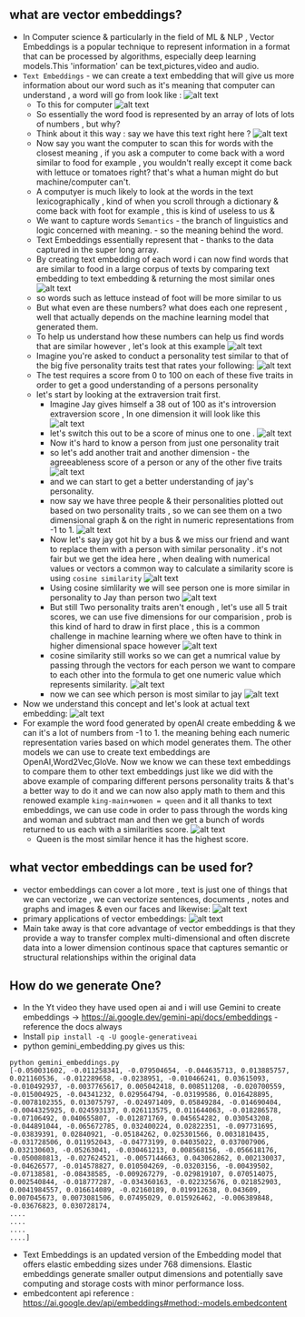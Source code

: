 ## what are vector embeddings?

- In Computer science & particularly in the field of ML & NLP , Vector Embeddings is a popular technique to represent information in a format that can be processed by algorithms, especially deep learning models.This 'information' can be text,pictures,video and audio.
- `Text Embeddings` - we can create a text embedding that will give us more information about our word such as it's meaning that computer can understand , a word will go from look like :
  ![alt text](Images/image.png)
  - To this for computer
    ![alt text](Images/image-1.png)
  - So essentially the word food is represented by an array of lots of lots of numbers , but why?
  - Think about it this way : say we have this text right here ?
    ![alt text](Images/image-2.png)
  - Now say you want the computer to scan this for words with the closest meaning , if you ask a computer to come back with a word similar to food for example , you wouldn't really except it come back with lettuce or tomatoes right? that's what a human might do but machine/computer can't.
  - A computyer is much likely to look at the words in the text lexicographically , kind of when you scroll through a dictionary & come back with foot for example , this is kind of useless to us &
  - We want to capture words `Semantics` - the branch of linguistics and logic concerned with meaning. - so the meaning behind the word.
  - Text Embeddings essentially represent that - thanks to the data captured in the super long array.
  - By creating text embedding of each word i can now find words that are similar to food in a large corpus of texts by comparing text embedding to text embedding & returning the most similar ones
    ![alt text](Images/image-3.png)
  - so words such as lettuce instead of foot will be more similar to us
  - But what even are these numbers? what does each one represent , well that actually depends on the machine learning model that generated them.
  - To help us understand how these numbers can help us find words that are similar however , let's look at this example
    ![alt text](Images/image-4.png)
  - Imagine you're asked to conduct a personality test similar to that of the big five personality traits test that rates your following:
    ![alt text](Images/image-5.png)
  - The test requires a score from 0 to 100 on each of these five traits in order to get a good understanding of a persons personality
  - let's start by looking at the extraversion trait first.
    - Imagine Jay gives himself a 38 out of 100 as it's introversion extraversion score , In one dimension it will look like this
      ![alt text](Images/image-6.png)
    - let's switch this out to be a score of minus one to one .
      ![alt text](Images/image-7.png)
    - Now it's hard to know a person from just one personality trait
    - so let's add another trait and another dimension - the agreeableness score of a person or any of the other five traits
      ![alt text](Images/image-8.png)
    - and we can start to get a better understanding of jay's personality.
    - now say we have three people & their personalities plotted out based on two personality traits , so we can see them on a two dimensional graph & on the right in numeric representations from -1 to 1.
      ![alt text](Images/image-9.png)
    - Now let's say jay got hit by a bus & we miss our friend and want to replace them with a person with similar personality . it's not fair but we get the idea here , when dealing with numerical values or vectors a common way to calculate a similarity score is using `cosine similarity`
      ![alt text](Images/image-10.png)
    - Using cosine simlilarity we will see person one is more similar in personality to Jay than person two
      ![alt text](Images/image-11.png)
    - But still Two personality traits aren't enough , let's use all 5 trait scores, we can use five dimensions for our comparision , prob is this kind of hard to draw in first place , this is a common challenge in machine learning where we often have to think in higher dimensional space however
      ![alt text](Images/image-12.png)
    - cosine similarity still works so we can get a numrical value by passing through the vectors for each person we want to compare to each other into the formula to get one numeric value which represents similarity.
      ![alt text](Images/image-13.png)
    - now we can see which person is most similar to jay
      ![alt text](Images/image-14.png)
- Now we understand this concept and let's look at actual text embedding:
  ![alt text](Images/image-15.png)
- For example the word food generated by openAI create embedding & we can it's a lot of numbers from -1 to 1. the meaning behing each numeric representation varies based on which model generates them. The other models we can use to create text embeddings are OpenAI,Word2Vec,GloVe. Now we know we can these text embeddings to compare them to other text embeddings just like we did with the above example of comparing different persons personality traits & that's a better way to do it and we can now also apply math to them and this renowed example `king-main+women = queen` and it all thanks to text embeddings, we can use code in order to pass through the words king and woman and subtract man and then we get a bunch of words returned to us each with a similarities score.
  ![alt text](Images/image-16.png)
  - Queen is the most similar hence it has the highest score.

## what vector embeddings can be used for?

- vector embeddings can cover a lot more , text is just one of things that we can vectorize , we can vectorize sentences, documents , notes and graphs and images & even our faces and likewise:
  ![alt text](Images/image-17.png)
- primary applications of vector embeddings:
  ![alt text](Images/image-18.png)
- Main take away is that core advantage of vector embeddings is that they provide a way to transfer complex multi-dimensional and often discrete data into a lower dimension continous space that captures semantic or structural relationships within the original data

## How do we generate One?

- In the Yt video they have used open ai and i will use Gemini to create embeddings -> https://ai.google.dev/gemini-api/docs/embeddings  - reference the docs always
- Install `pip install -q -U google-generativeai`
- python gemini_embedding.py gives us this:

```
python gemini_embeddings.py
[-0.050031602, -0.011258341, -0.079504654, -0.044635713, 0.013885757, 0.021160536, -0.012289658, -0.0238951, -0.010466241, 0.03615093, -0.010492937, -0.0037765617, 0.005042418, 0.008511208, -0.020700559, -0.015004925, -0.04341232, 0.029564794, -0.03199586, 0.016428895, -0.0078102355, 0.013075797, -0.024971409, 0.05849284, -0.014690404, -0.0044325925, 0.024593137, 0.026113575, 0.011644063, -0.018286578, -0.07106492, 0.040655807, -0.012871769, 0.045654282, 0.030543208, -0.044891044, -0.065672785, 0.032400224, 0.02822351, -0.097731695, -0.03839391, 0.02840921, -0.05184262, 0.025301566, 0.0031810435, -0.031728506, 0.011952043, -0.04773199, 0.04035022, 0.037007906, 0.032130603, -0.05263041, -0.030461213, 0.008568156, -0.056618176, -0.050080813, -0.027624521, -0.0057144663, 0.043062862, 0.002130037, -0.04626577, -0.014578827, 0.010504269, -0.03203156, -0.00439502, -0.07138581, -0.08438585, -0.009267279, -0.029819107, 0.070514075, 0.002540844, -0.018777287, -0.034360163, -0.022325676, 0.021852903, 0.0041984557, 0.016614089, -0.02160189, 0.019912638, 0.043609, 0.007045673, 0.0073081506, 0.07495029, 0.015926462, -0.006389848, -0.03676823, 0.030728174,
....
....
....
....]
```

- Text Embeddings is an updated version of the Embedding model that offers elastic embedding sizes under 768 dimensions. Elastic embeddings generate smaller output dimensions and potentially save computing and storage costs with minor performance loss.
- embedcontent api reference : https://ai.google.dev/api/embeddings#method:-models.embedcontent
